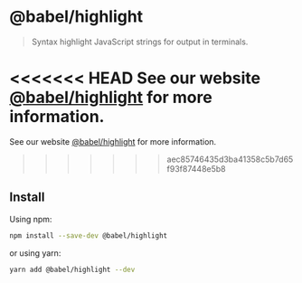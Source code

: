 # @babel/highlight

> Syntax highlight JavaScript strings for output in terminals.

<<<<<<< HEAD
See our website [@babel/highlight](https://babeljs.io/docs/babel-highlight) for more information.
=======
See our website [@babel/highlight](https://babeljs.io/docs/en/babel-highlight) for more information.
>>>>>>> aec85746435d3ba41358c5b7d65f93f87448e5b8

## Install

Using npm:

```sh
npm install --save-dev @babel/highlight
```

or using yarn:

```sh
yarn add @babel/highlight --dev
```
